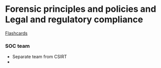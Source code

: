 # Forensic principles and policies and Legal and regulatory compliance


[Flashcards](https://app.studysmarter.de/studysets/8977242?ref=VfFctwQooo0boGPvpYEQ1vMTRDhZpXL5)


### SOC team
* Separate team from CSIRT
* 